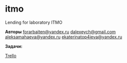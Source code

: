 # itmo
Lending for laboratory ITMO


**Авторы**
forarbaiten@yandex.ru
dalexeych@gmail.com
aleksamahaeva@yandex.ru
ekaterinatop4ieva@yandex.ru


**Задачи:**

[Trello](https://trello.com/b/ScKgb9zj/%D0%B8%D1%82%D0%BC%D0%BE)
